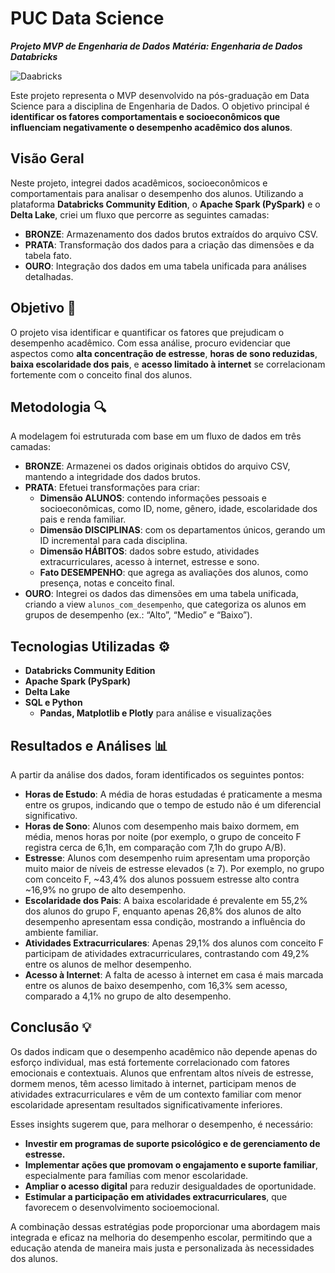 # PUC Data Science
***Projeto MVP de Engenharia de Dados***
***Matéria: Engenharia de Dados***
***Databricks***

![Daabricks](https://th.bing.com/th/id/OIP._tSNl4WZRbmfPgDqRaodSwHaD6?rs=1&pid=ImgDetMain)


Este projeto representa o MVP desenvolvido na pós-graduação em Data Science para a disciplina de Engenharia de Dados. O objetivo principal é **identificar os fatores comportamentais e socioeconômicos que influenciam negativamente o desempenho acadêmico dos alunos**.

## Visão Geral

Neste projeto, integrei dados acadêmicos, socioeconômicos e comportamentais para analisar o desempenho dos alunos. Utilizando a plataforma **Databricks Community Edition**, o **Apache Spark (PySpark)** e o **Delta Lake**, criei um fluxo que percorre as seguintes camadas:

- **BRONZE**: Armazenamento dos dados brutos extraídos do arquivo CSV.
- **PRATA**: Transformação dos dados para a criação das dimensões e da tabela fato.
- **OURO**: Integração dos dados em uma tabela unificada para análises detalhadas.

## Objetivo 🎯

O projeto visa identificar e quantificar os fatores que prejudicam o desempenho acadêmico. Com essa análise, procuro evidenciar que aspectos como **alta concentração de estresse**, **horas de sono reduzidas**, **baixa escolaridade dos pais**, e **acesso limitado à internet** se correlacionam fortemente com o conceito final dos alunos.

## Metodologia 🔍

A modelagem foi estruturada com base em um fluxo de dados em três camadas:

- **BRONZE**: Armazenei os dados originais obtidos do arquivo CSV, mantendo a integridade dos dados brutos.
- **PRATA**: Efetuei transformações para criar:
  - **Dimensão ALUNOS**: contendo informações pessoais e socioeconômicas, como ID, nome, gênero, idade, escolaridade dos pais e renda familiar.
  - **Dimensão DISCIPLINAS**: com os departamentos únicos, gerando um ID incremental para cada disciplina.
  - **Dimensão HÁBITOS**: dados sobre estudo, atividades extracurriculares, acesso à internet, estresse e sono.
  - **Fato DESEMPENHO**: que agrega as avaliações dos alunos, como presença, notas e conceito final.
- **OURO**: Integrei os dados das dimensões em uma tabela unificada, criando a view `alunos_com_desempenho`, que categoriza os alunos em grupos de desempenho (ex.: “Alto”, “Medio” e “Baixo”).

## Tecnologias Utilizadas ⚙️

- **Databricks Community Edition**
- **Apache Spark (PySpark)**
- **Delta Lake**
- **SQL e Python**  
  - **Pandas, Matplotlib e Plotly** para análise e visualizações

## Resultados e Análises 📊

A partir da análise dos dados, foram identificados os seguintes pontos:

- **Horas de Estudo**: A média de horas estudadas é praticamente a mesma entre os grupos, indicando que o tempo de estudo não é um diferencial significativo.
- **Horas de Sono**: Alunos com desempenho mais baixo dormem, em média, menos horas por noite (por exemplo, o grupo de conceito F registra cerca de 6,1h, em comparação com 7,1h do grupo A/B).
- **Estresse**: Alunos com desempenho ruim apresentam uma proporção muito maior de níveis de estresse elevados (≥ 7). Por exemplo, no grupo com conceito F, ~43,4% dos alunos possuem estresse alto contra ~16,9% no grupo de alto desempenho.
- **Escolaridade dos Pais**: A baixa escolaridade é prevalente em 55,2% dos alunos do grupo F, enquanto apenas 26,8% dos alunos de alto desempenho apresentam essa condição, mostrando a influência do ambiente familiar.
- **Atividades Extracurriculares**: Apenas 29,1% dos alunos com conceito F participam de atividades extracurriculares, contrastando com 49,2% entre os alunos de melhor desempenho.
- **Acesso à Internet**: A falta de acesso à internet em casa é mais marcada entre os alunos de baixo desempenho, com 16,3% sem acesso, comparado a 4,1% no grupo de alto desempenho.

## Conclusão 💡

Os dados indicam que o desempenho acadêmico não depende apenas do esforço individual, mas está fortemente correlacionado com fatores emocionais e contextuais. Alunos que enfrentam altos níveis de estresse, dormem menos, têm acesso limitado à internet, participam menos de atividades extracurriculares e vêm de um contexto familiar com menor escolaridade apresentam resultados significativamente inferiores.

Esses insights sugerem que, para melhorar o desempenho, é necessário:

- **Investir em programas de suporte psicológico e de gerenciamento de estresse.**
- **Implementar ações que promovam o engajamento e suporte familiar**, especialmente para famílias com menor escolaridade.
- **Ampliar o acesso digital** para reduzir desigualdades de oportunidade.
- **Estimular a participação em atividades extracurriculares**, que favorecem o desenvolvimento socioemocional.

A combinação dessas estratégias pode proporcionar uma abordagem mais integrada e eficaz na melhoria do desempenho escolar, permitindo que a educação atenda de maneira mais justa e personalizada às necessidades dos alunos.
